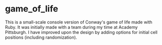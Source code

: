 # game_of_life
This is a small-scale console version of Conway's game of life made with Ruby. It was initially made with a team during my time at Academy Pittsburgh. I have improved upon the design by adding options for initial cell positions (including randomization).
